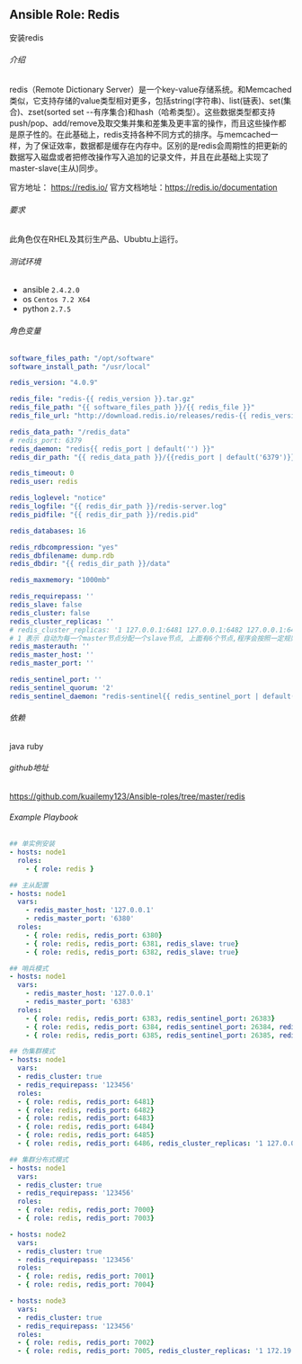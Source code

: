 ## Ansible Role: Redis
安装redis

###### 介绍
redis（Remote Dictionary Server）是一个key-value存储系统。和Memcached类似，它支持存储的value类型相对更多，包括string(字符串)、list(链表)、set(集合)、zset(sorted set --有序集合)和hash（哈希类型）。这些数据类型都支持push/pop、add/remove及取交集并集和差集及更丰富的操作，而且这些操作都是原子性的。在此基础上，redis支持各种不同方式的排序。与memcached一样，为了保证效率，数据都是缓存在内存中。区别的是redis会周期性的把更新的数据写入磁盘或者把修改操作写入追加的记录文件，并且在此基础上实现了master-slave(主从)同步。

官方地址： https://redis.io/
官方文档地址：https://redis.io/documentation

###### 要求
此角色仅在RHEL及其衍生产品、Ububtu上运行。

###### 测试环境
* ansible `2.4.2.0`
* os `Centos 7.2 X64`
* python `2.7.5`

###### 角色变量
```yaml
software_files_path: "/opt/software"
software_install_path: "/usr/local"

redis_version: "4.0.9"

redis_file: "redis-{{ redis_version }}.tar.gz"
redis_file_path: "{{ software_files_path }}/{{ redis_file }}"
redis_file_url: "http://download.redis.io/releases/redis-{{ redis_version }}.tar.gz"

redis_data_path: "/redis_data"
# redis_port: 6379
redis_daemon: "redis{{ redis_port | default('') }}"
redis_dir_path: "{{ redis_data_path }}/{{redis_port | default('6379')}}"

redis_timeout: 0
redis_user: redis

redis_loglevel: "notice"
redis_logfile: "{{ redis_dir_path }}/redis-server.log"
redis_pidfile: "{{ redis_dir_path }}/redis.pid"

redis_databases: 16

redis_rdbcompression: "yes"
redis_dbfilename: dump.rdb
redis_dbdir: "{{ redis_dir_path }}/data"

redis_maxmemory: "1000mb"

redis_requirepass: ''
redis_slave: false
redis_cluster: false
redis_cluster_replicas: ''
# redis_cluster_replicas: '1 127.0.0.1:6481 127.0.0.1:6482 127.0.0.1:6483 127.0.0.1:6484 127.0.0.1:6485 127.0.0.1:6486'
# 1 表示 自动为每一个master节点分配一个slave节点, 上面有6个节点,程序会按照一定规则生成 3个master(主)3个slave(从)
redis_masterauth: ''
redis_master_host: ''
redis_master_port: ''

redis_sentinel_port: ''
redis_sentinel_quorum: '2'
redis_sentinel_daemon: "redis-sentinel{{ redis_sentinel_port | default('') }}"
```    

###### 依赖
java ruby

###### github地址
https://github.com/kuailemy123/Ansible-roles/tree/master/redis

###### Example Playbook
```yml
## 单实例安装
- hosts: node1
  roles:
    - { role: redis }

## 主从配置
- hosts: node1
  vars:
    - redis_master_host: '127.0.0.1'
    - redis_master_port: '6380'
  roles:
    - { role: redis, redis_port: 6380}
    - { role: redis, redis_port: 6381, redis_slave: true}
    - { role: redis, redis_port: 6382, redis_slave: true}

## 哨兵模式
- hosts: node1
  vars:
    - redis_master_host: '127.0.0.1'
    - redis_master_port: '6383'
  roles:
    - { role: redis, redis_port: 6383, redis_sentinel_port: 26383}
    - { role: redis, redis_port: 6384, redis_sentinel_port: 26384, redis_slave: true}
    - { role: redis, redis_port: 6385, redis_sentinel_port: 26385, redis_slave: true}

## 伪集群模式
- hosts: node1
  vars:
  - redis_cluster: true
  - redis_requirepass: '123456'
  roles:
  - { role: redis, redis_port: 6481}
  - { role: redis, redis_port: 6482}
  - { role: redis, redis_port: 6483}
  - { role: redis, redis_port: 6484}
  - { role: redis, redis_port: 6485}
  - { role: redis, redis_port: 6486, redis_cluster_replicas: '1 127.0.0.1:6481 127.0.0.1:6482 127.0.0.1:6483 127.0.0.1:6484 127.0.0.1:6485 127.0.0.1:6486'}

## 集群分布式模式
- hosts: node1
  vars:
  - redis_cluster: true
  - redis_requirepass: '123456'
  roles:
  - { role: redis, redis_port: 7000}
  - { role: redis, redis_port: 7003}

- hosts: node2
  vars:
  - redis_cluster: true
  - redis_requirepass: '123456'
  roles:
  - { role: redis, redis_port: 7001}
  - { role: redis, redis_port: 7004}

- hosts: node3
  vars:
  - redis_cluster: true
  - redis_requirepass: '123456'
  roles:
  - { role: redis, redis_port: 7002}
  - { role: redis, redis_port: 7005, redis_cluster_replicas: '1 172.19.204.246:7000 172.19.204.245:7001 172.19.204.244:7002 172.19.204.246:7003 172.19.204.245:7004 172.19.204.244:7005'}
```
